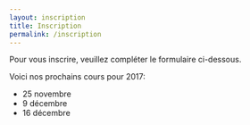 ```yaml
---
layout: inscription
title: Inscription
permalink: /inscription
---
```

Pour vous inscrire, veuillez compléter le formulaire ci-dessous.

Voici nos prochains cours pour 2017:

- 25 novembre
- 9 décembre
- 16 décembre

